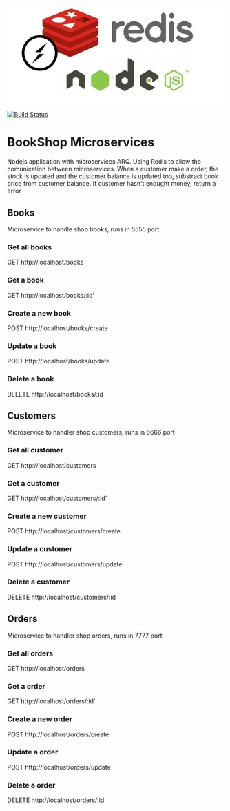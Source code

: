![alt text](./redis-node.jpg)

[![Build Status](https://travis-ci.org/wooltar/microservices-node-services.svg?branch=master)](https://travis-ci.org/wooltar/microservices-node-redis)

# BookShop Microservices

Nodejs application with microservices ARQ. Using Redis to allow the comunication between microservices. 
When a customer make a order, the stock is updated and the customer balance is updated too, substract book price from customer balance. If customer hasn't enought money, return a error

## Books

Microservice to handle shop books, runs in 5555 port

### Get all books

GET http://localhost/books


### Get a book

GET http://localhost/books/:id'


### Create a new book

POST http://localhost/books/create


### Update a book

POST http://localhost/books/update


### Delete a book

DELETE http://localhost/books/:id


## Customers

Microservice to handler shop customers, runs in 6666 port

### Get all customer

GET http://localhost/customers


### Get a customer

GET http://localhost/customers/:id'


### Create a new customer

POST http://localhost/customers/create


### Update a customer

POST http://localhost/customers/update


### Delete a customer

DELETE http://localhost/customers/:id


## Orders

Microservice to handler shop orders, runs in 7777 port

### Get all orders

GET http://localhost/orders


### Get a order

GET http://localhost/orders/:id'


### Create a new order

POST http://localhost/orders/create


### Update a order

POST http://localhost/orders/update


### Delete a order

DELETE http://localhost/orders/:id